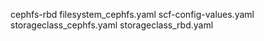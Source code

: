 cephfs-rbd
filesystem_cephfs.yaml
scf-config-values.yaml
storageclass_cephfs.yaml
storageclass_rbd.yaml
